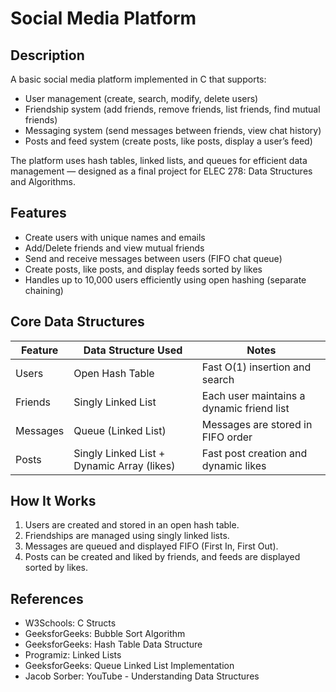 # Social Media Platform

## Description
A basic social media platform implemented in C that supports:
- User management (create, search, modify, delete users)
- Friendship system (add friends, remove friends, list friends, find mutual friends)
- Messaging system (send messages between friends, view chat history)
- Posts and feed system (create posts, like posts, display a user’s feed)

The platform uses hash tables, linked lists, and queues for efficient data management — designed as a final project for ELEC 278: Data Structures and Algorithms.

## Features
- Create users with unique names and emails
- Add/Delete friends and view mutual friends
- Send and receive messages between users (FIFO chat queue)
- Create posts, like posts, and display feeds sorted by likes
- Handles up to 10,000 users efficiently using open hashing (separate chaining)

## Core Data Structures
| Feature   | Data Structure Used | Notes |
|-----------|----------------------|-------|
| Users     | Open Hash Table       | Fast O(1) insertion and search |
| Friends   | Singly Linked List    | Each user maintains a dynamic friend list |
| Messages  | Queue (Linked List)   | Messages are stored in FIFO order |
| Posts     | Singly Linked List + Dynamic Array (likes) | Fast post creation and dynamic likes |

## How It Works
1. Users are created and stored in an open hash table.
2. Friendships are managed using singly linked lists.
3. Messages are queued and displayed FIFO (First In, First Out).
4. Posts can be created and liked by friends, and feeds are displayed sorted by likes.

## References
- W3Schools: C Structs
- GeeksforGeeks: Bubble Sort Algorithm
- GeeksforGeeks: Hash Table Data Structure
- Programiz: Linked Lists
- GeeksforGeeks: Queue Linked List Implementation
- Jacob Sorber: YouTube - Understanding Data Structures




